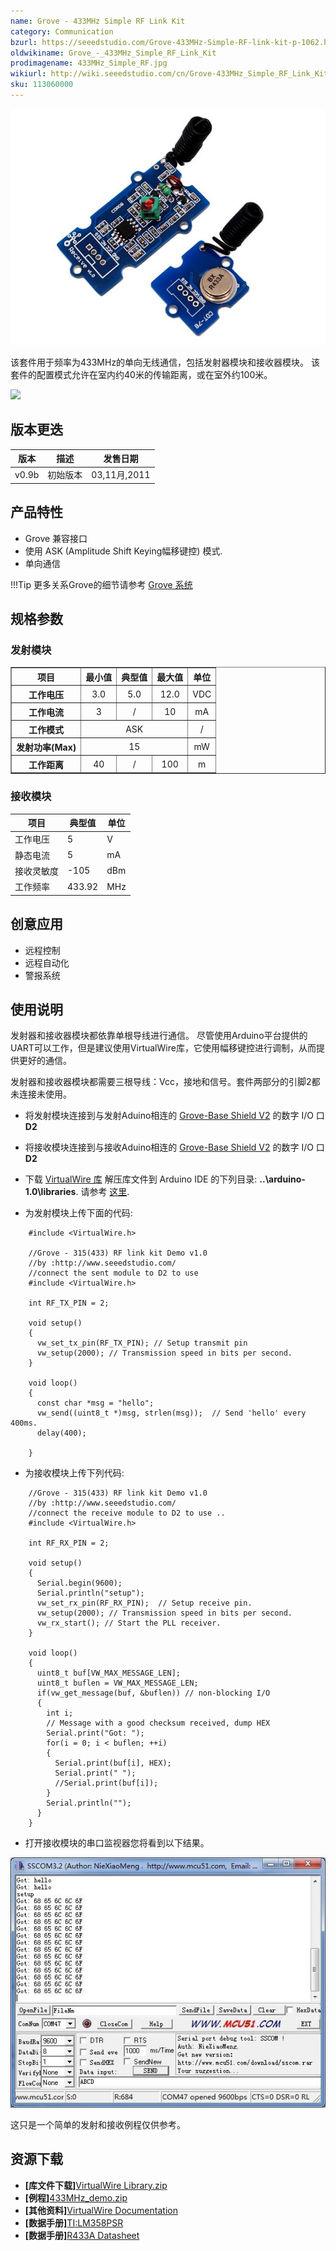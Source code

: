 ```yaml
---
name: Grove - 433MHz Simple RF Link Kit
category: Communication
bzurl: https://seeedstudio.com/Grove-433MHz-Simple-RF-link-kit-p-1062.html
oldwikiname: Grove_-_433MHz_Simple_RF_Link_Kit
prodimagename: 433MHz_Simple_RF.jpg
wikiurl: http://wiki.seeedstudio.com/cn/Grove-433MHz_Simple_RF_Link_Kit
sku: 113060000
---
```


![](https://raw.githubusercontent.com/SeeedDocument/Grove-433MHz_Simple_RF_Link_Kit/master/img/433MHz_Simple_RF.jpg)

该套件用于频率为433MHz的单向无线通信，包括发射器模块和接收器模块。 该套件的配置模式允许在室内约40米的传输距离，或在室外约100米。

[![](https://github.com/SeeedDocument/wiki_chinese/raw/master/docs/images/click_to_buy.PNG)](https://item.taobao.com/item.htm?spm=686.1000925.0.0.44913df4Rd7HtS&id=520923022498)

版本更迭
---------------

| 版本 | 描述           | 发售日期     |
|----------|------------------------|-------------|
| v0.9b    | 初始版本 | 03,11月,2011 |

产品特性
--------

-   Grove 兼容接口
-   使用 ASK (Amplitude Shift Keying幅移键控) 模式.
-   单向通信

!!!Tip
    更多关系Grove的细节请参考 [Grove 系统](http://wiki.seeedstudio.com/cn/Grove_System/)

规格参数
-------------

### 发射模块

<table border="1" cellspacing="0" width="80%">
<tr>
<th scope="col">
项目
</th>
<th scope="col">
最小值
</th>
<th scope="col">
典型值
</th>
<th scope="col">
最大值
</th>
<th scope="col">
单位
</th>
</tr>
<tr align="center">
<th scope="row">
工作电压
</th>
<td>
3.0
</td>
<td>
5.0
</td>
<td>
12.0
</td>
<td>
VDC
</td>
</tr>
<tr align="center">
<th scope="row">
工作电流
</th>
<td>
3
</td>
<td>
/
</td>
<td>
10
</td>
<td>
mA
</td>
</tr>
<tr align="center">
<th scope="row">
工作模式
</th>
<td colspan="3">
ASK
</td>
<td>
/
</td>
</tr>
<tr align="center">
<th scope="row">
发射功率(Max)
</th>
<td colspan="3">
15
</td>
<td>
mW
</td>
</tr>
<tr align="center">
<th scope="row">
工作距离
</th>
<td>
40
</td>
<td>
/
</td>
<td>
100
</td>
<td>
m
</td>
</tr>
</table>

### 接收模块

| 项目                | 典型值 | 单位 |
|----------------------|---------|------|
| 工作电压     | 5       | V  |
| 静态电流    | 5       | mA   |
| 接收灵敏度 | -105    | dBm  |
| 工作频率  | 433.92  | MHz  |

创意应用
-----------------

-   远程控制
-   远程自动化
-   警报系统

使用说明
-----

发射器和接收器模块都依靠单根导线进行通信。 尽管使用Arduino平台提供的UART可以工作，但是建议使用VirtualWire库，它使用幅移键控进行调制，从而提供更好的通信。

发射器和接收器模块都需要三根导线：Vcc，接地和信号。套件两部分的引脚2都未连接未使用。

-   将发射模块连接到与发射Aduino相连的 [Grove-Base Shield V2](https://www.seeedstudio.com/Base-Shield-V2-p-1378.html) 的数字 I/O 口 **D2**

-   将接收模块连接到与接收Aduino相连的 [Grove-Base Shield V2](https://www.seeedstudio.com/Base-Shield-V2-p-1378.html) 的数字 I/O 口 **D2**

-   下载 [VirtualWire 库](https://raw.githubusercontent.com/SeeedDocument/Grove-433MHz_Simple_RF_Link_Kit/master/res/VirtualWire_Library.zip) 解压库文件到 Arduino IDE 的下列目录: **..\\arduino-1.0\\libraries**. 请参考 [这里](http://www.pjrc.com/teensy/td_libs_VirtualWire.html).
-   为发射模块上传下面的代码:

```
    #include <VirtualWire.h>

    //Grove - 315(433) RF link kit Demo v1.0
    //by :http://www.seeedstudio.com/
    //connect the sent module to D2 to use  
    #include <VirtualWire.h>

    int RF_TX_PIN = 2;

    void setup()
    {
      vw_set_tx_pin(RF_TX_PIN); // Setup transmit pin
      vw_setup(2000); // Transmission speed in bits per second.
    }

    void loop()
    {
      const char *msg = "hello";
      vw_send((uint8_t *)msg, strlen(msg));  // Send 'hello' every 400ms.
      delay(400);

    }
```

-   为接收模块上传下列代码:

```
    //Grove - 315(433) RF link kit Demo v1.0
    //by :http://www.seeedstudio.com/
    //connect the receive module to D2 to use ..
    #include <VirtualWire.h>

    int RF_RX_PIN = 2;

    void setup()
    {
      Serial.begin(9600);
      Serial.println("setup");
      vw_set_rx_pin(RF_RX_PIN);  // Setup receive pin.
      vw_setup(2000); // Transmission speed in bits per second.
      vw_rx_start(); // Start the PLL receiver.
    }

    void loop()
    {
      uint8_t buf[VW_MAX_MESSAGE_LEN];
      uint8_t buflen = VW_MAX_MESSAGE_LEN;
      if(vw_get_message(buf, &buflen)) // non-blocking I/O
      {
        int i;
        // Message with a good checksum received, dump HEX
        Serial.print("Got: ");
        for(i = 0; i < buflen; ++i)
        {
          Serial.print(buf[i], HEX);
          Serial.print(" ");
          //Serial.print(buf[i]);
        }
        Serial.println("");
      }
    }
```        

-   打开接收模块的串口监视器您将看到以下结果。

![](https://raw.githubusercontent.com/SeeedDocument/Grove-433MHz_Simple_RF_Link_Kit/master/img/Receive_Data.jpg)

这只是一个简单的发射和接收例程仅供参考。

资源下载
---------

-   **[库文件下载]**[VirtualWire Library.zip](https://raw.githubusercontent.com/SeeedDocument/Grove-433MHz_Simple_RF_Link_Kit/master/res/VirtualWire_Library.zip)
-   **[例程]**[433MHz\_demo.zip](https://raw.githubusercontent.com/SeeedDocument/Grove-433MHz_Simple_RF_Link_Kit/master/res/315MHz_Demo.zip)
-   **[其他资料]**[VirtualWire Documentation](http://www.open.com.au/mikem/arduino/VirtualWire.pdf)
-   **[数据手册]**[TI:LM358PSR](https://raw.githubusercontent.com/SeeedDocument/Grove-433MHz_Simple_RF_Link_Kit/master/res/1110010P1.pdf)
-   **[数据手册]**[R433A Datasheet](https://raw.githubusercontent.com/SeeedDocument/Grove-433MHz_Simple_RF_Link_Kit/master/res/ADI;ACTR433A.pdf)



<!-- This Markdown file was created from http://www.seeedstudio.com/wiki/Grove_-_433MHz_Simple_RF_Link_Kit -->
